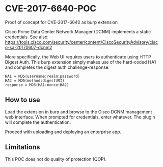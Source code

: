 # CVE-2017-6640-POC
Proof of concept for CVE-2017-6640 as burp extension

Cisco Prime Data Center Network Manager (DCNM) implements a static credentials. See also: 
https://tools.cisco.com/security/center/content/CiscoSecurityAdvisory/cisco-sa-20170607-dcnm2

More specifically, the Web UI requires users to authenticate using HTTP Digest Auth. This burp extension simply makes use of the hard-coded HA1 and completes the digest auth challenge-response:

```
HA1 = MD5(username:realm:password)
HA2 = MD5(method:digestURI)
response = MD5(HA1:nonce:HA2)
```

## How to use

Load the extension in burp and browse to the Cisco DCNM management web interface. When prompted for credentials, enter whatever. The plugin will complete the authentication. 

Proceed with uploading and deploying an enterprise app. 

## Limitations

This POC does not do quality of protection (QOP).
